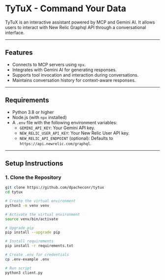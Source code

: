 # TyTuX - Command Your Data

TyTuX is an interactive assistant powered by MCP and Gemini AI.
It allows users to interact with New Relic Graphql API through a conversational interface.

---

## Features
- Connects to MCP servers using `npx`.
- Integrates with Gemini AI for generating responses.
- Supports tool invocation and interaction during conversations.
- Maintains conversation history for context-aware responses.

---

## Requirements
- Python 3.8 or higher
- Node.js (with `npx` installed)
- A `.env` file with the following environment variables:
  - `GEMINI_API_KEY`: Your Gemini API key.
  - `NEW_RELIC_USER_API_KEY`: Your New Relic User API key.
  - `NEW_RELIC_API_ENDPOINT` (optional): Defaults to `https://api.newrelic.com/graphql`.

---

## Setup Instructions

### 1. Clone the Repository
```bash
git clone https://github.com/dpacheconr/tytux
cd tytux

# Create the virtual environment
python3 -m venv venv

# Activate the virtual environment
source venv/bin/activate

# Upgrade pip
pip install --upgrade pip

# Install requirements
pip install -r requirements.txt

# Create .env for credentials 
cp .env-example .env

# Run script
python3 client.py
```